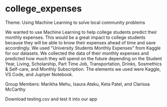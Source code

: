 # college_expenses

Theme: Using Machine Learning to solve local community problems

We wanted to use Machine Learning to help college students predict their monthly expenses. This would be a great impact to college students because they will be able to know their expenses ahead of time and save accordingly.
We used "University Students Monthly Expenses" from Kaggle for our datasets. 
We collected the data of their monthly expenses and predicted how much they will spend on the future depending on the Student Year, Living, Scholarship, Part Time Job, Transportation, Drinks, Sosmethics & Self-care, and Monthly Subscription. 
The elements we used were Kaggle, VS Code, and Juptyer Notebook.

Group Members: Marikha Mehu, Isaura Ateku, Keta Patel, and Clarissa McCarthy

Download testing.csv and test it into our app

